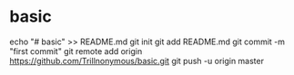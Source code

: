 # basic
echo "# basic" >> README.md
git init
git add README.md
git commit -m "first commit"
git remote add origin https://github.com/Trillnonymous/basic.git
git push -u origin master
